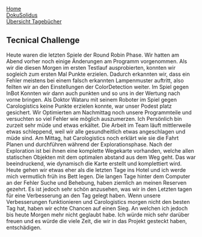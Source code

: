 [Home](home)  
[DokuSolidus](DokuSolidus)  
[Übersicht Tagebücher](TagebuecherFL)

## Tecnical Challenge
Heute waren die letzten Spiele der Round Robin Phase. Wir hatten am Abend vorher noch einige Änderungen am Programm vorgenommen. Als wir die diesen Morgen im ersten Testlauf ausprobierten, konnten wir sogleich zum ersten Mal Punkte erzielen. Dadurch erkannten wir, dass ein Fehler meistens bei einem falsch erkannten Lampenmuster auftritt, also feilten wir an den Einstellungen der ColorDetection weiter. Im Spiel gegen InBot Konnten wir dann auch punkten und so uns in der Wertung nach vorne bringen. Als Doktor Wataru mit seinem Roboter im Spiel gegen Carologistics keine Punkte erzielen konnte, war unser Podest platz gesichert. Wir Optimierten am Nachmittag noch unsere Programmteile und versuchten so viel Fehler wie möglich auszumerzen. Ich Persönlich bin zurzeit sehr müde und etwas erkältet. Die Arbeit im Team läuft mittlerweile etwas schleppend, weil wir alle gesundheitlich etwas angeschlagen und müde sind. Am Mittag, hat Carologistics noch erklärt wie sie die Fahrt Planen und durchführen während der Explorationsphase. Nach der Exploration ist bei ihnen eine komplette Wegekarte vorhanden, welche allen statischen Objekten mit dem optimalen abstand aus dem Weg geht. Das war beeindruckend, wie dynamisch die Karte erstellt und komplettiert wird. Heute gehen wir etwas eher als die letzten Tage ins Hotel und ich werde mich vermutlich früh ins Bett legen. Die langen Tage hinter dem Computer an der Fehler Suche und Behebung, haben ziemlich an meinen Reserven gezehrt. Es ist jedoch sehr schön anzusehen, was wir in den Letzten tagen für eine Verbesserung an den Tag gelegt haben. Wenn unsere Verbesserungen funktionieren und Carologistics morgen nicht den besten Tag hat, haben wir echte Chancen auf einen Sieg. An welchen ich jedoch bis heute Morgen mehr nicht geglaubt habe. Ich würde mich sehr darüber freuen und es würde die viele Zeit, die wir in das Projekt gesteckt haben, entschädigen. 